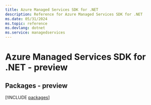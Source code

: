 ```yaml
---
title: Azure Managed Services SDK for .NET
description: Reference for Azure Managed Services SDK for .NET
ms.date: 05/31/2024
ms.topic: reference
ms.devlang: dotnet
ms.service: managedservices
---
```

# Azure Managed Services SDK for .NET - preview
## Packages - preview
[!INCLUDE [packages](managed-services-index.md)]